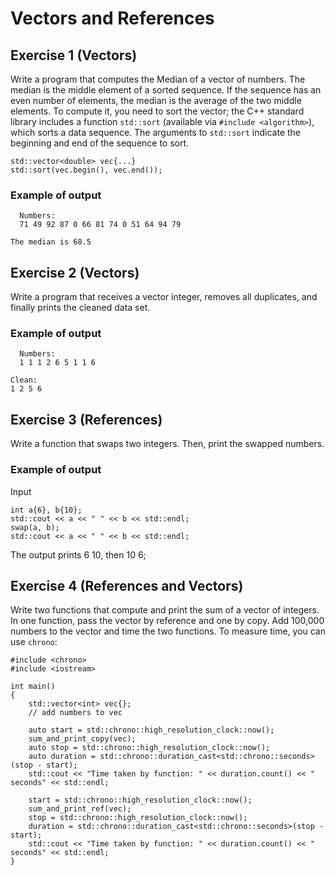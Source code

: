 # Vectors and References


## Exercise 1 (Vectors)

Write a program that computes the Median of a vector of numbers. The median is the middle element of a sorted sequence. If the sequence has an even number of elements, the median is the average of the two middle elements. To compute it, you need to sort the vector; the C++ standard library includes a function `std::sort` (available via `#include <algorithm>`), which sorts a data sequence. The arguments to `std::sort` indicate the beginning and end of the sequence to sort.
```
std::vector<double> vec{...}
std::sort(vec.begin(), vec.end());
```

### Example of output

```
  Numbers:
  71 49 92 87 0 66 81 74 0 51 64 94 79

The median is 68.5
```


## Exercise 2 (Vectors)

Write a program that receives a vector integer, removes all duplicates, and finally prints the cleaned data set.


### Example of output


```
  Numbers:
  1 1 1 2 6 5 1 1 6

Clean:
1 2 5 6
```


## Exercise 3 (References)

Write a function that swaps two integers. Then, print the swapped numbers.


### Example of output

Input
```
int a{6}, b{10};
std::cout << a << " " << b << std::endl;
swap(a, b);
std::cout << a << " " << b << std::endl;
```
The output prints 6 10, then 10 6;


## Exercise 4 (References and Vectors)

Write two functions that compute and print the sum of a vector of integers. In one function, pass the vector by reference and one by copy.
Add 100,000 numbers to the vector and time the two functions. To measure time, you can use `chrono`:
```
#include <chrono>
#include <iostream>

int main()
{
    std::vector<int> vec{};
    // add numbers to vec

    auto start = std::chrono::high_resolution_clock::now();
    sum_and_print_copy(vec);
    auto stop = std::chrono::high_resolution_clock::now();
    auto duration = std::chrono::duration_cast<std::chrono::seconds>(stop - start);
    std::cout << "Time taken by function: " << duration.count() << " seconds" << std::endl;

    start = std::chrono::high_resolution_clock::now();
    sum_and_print_ref(vec);
    stop = std::chrono::high_resolution_clock::now();
    duration = std::chrono::duration_cast<std::chrono::seconds>(stop - start);
    std::cout << "Time taken by function: " << duration.count() << " seconds" << std::endl;
}
```
